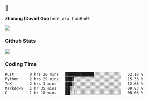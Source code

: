 ### 👋 

**Zhidong (David) Guo** here, aka. Gun9niR.

![](https://komarev.com/ghpvc/?username=Gun9niR&label=Total+Views)

### Github Stats

<img src="https://github-readme-stats.vercel.app/api?username=Gun9niR&count_private=true&show_icons=true&theme=vue-dark&hide_title=true">

### Coding Time

<!--START_SECTION:waka-->

```txt
Rust       8 hrs 28 mins   █████████████░░░░░░░░░░░░   52.18 %
Python     2 hrs 29 mins   ███▓░░░░░░░░░░░░░░░░░░░░░   15.33 %
TeX        2 hrs 3 mins    ███▒░░░░░░░░░░░░░░░░░░░░░   12.68 %
Markdown   1 hr 35 mins    ██▒░░░░░░░░░░░░░░░░░░░░░░   09.83 %
C          1 hr 18 mins    ██░░░░░░░░░░░░░░░░░░░░░░░   08.03 %
```

<!--END_SECTION:waka-->

